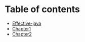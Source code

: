 # Table of contents

* [Effective-java](README.md)
* [Chapter1](chapter1.md)
* [Chapter2](chapter2.md)

